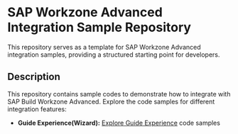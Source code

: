 # SAP Workzone Advanced Integration Sample Repository

This repository serves as a template for SAP Workzone Advanced integration samples, providing a structured starting point for developers.

## Description

This repository contains sample codes to demonstrate how to integrate with SAP Build Workzone Advanced. Explore the code samples for different integration features:

- **Guide Experience(Wizard):**
  [Explore Guide Experience](./wizard/README.md) code samples
